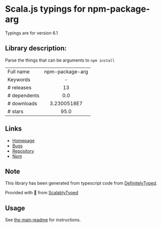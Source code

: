 
# Scala.js typings for npm-package-arg

Typings are for version 6.1

## Library description:
Parse the things that can be arguments to `npm install`

|                    |                 |
| ------------------ | :-------------: |
| Full name          | npm-package-arg |
| Keywords           | - |
| # releases         | 13 |
| # dependents       | 0.0 |
| # downloads        | 3.2300518E7 |
| # stars            | 95.0 |

## Links
- [Homepage](https://github.com/npm/npm-package-arg)
- [Bugs](https://github.com/npm/npm-package-arg/issues)
- [Repository](https://github.com/npm/npm-package-arg)
- [Npm](https://www.npmjs.com/package/npm-package-arg)
    


## Note
This library has been generated from typescript code from [DefinitelyTyped](https://definitelytyped.org).

Provided with :purple_heart: from [ScalablyTyped](https://github.com/oyvindberg/ScalablyTyped)

## Usage
See [the main readme](../../readme.md) for instructions.



